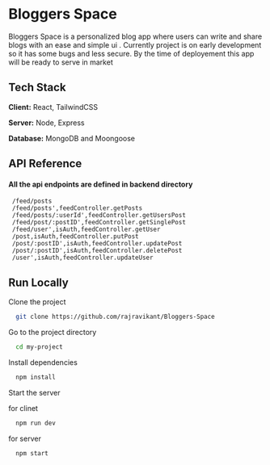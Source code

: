 
# Bloggers Space

Bloggers Space is a personalized blog app where users can write and share blogs with an ease and simple ui .
Currently project is on early development so it has some bugs and less secure. By the time of deployement this app will be ready to serve in market




## Tech Stack

**Client:** React, TailwindCSS

**Server:** Node, Express

**Database:** MongoDB and Moongoose


## API Reference
#### All the api endpoints are defined in backend directory

```http
 /feed/posts 
 /feed/posts',feedController.getPosts
 /feed/posts/:userId',feedController.getUsersPost
 /feed/post/:postID',feedController.getSinglePost
 /feed/user',isAuth,feedController.getUser
 /post,isAuth,feedController.putPost
 /post/:postID',isAuth,feedController.updatePost
 /post/:postID',isAuth,feedController.deletePost
 /user',isAuth,feedController.updateUser 
```

## Run Locally

Clone the project

```bash
  git clone https://github.com/rajravikant/Bloggers-Space
```

Go to the project directory

```bash
  cd my-project
```

Install dependencies

```bash
  npm install
```

Start the server

for clinet
```bash
  npm run dev 
```


for server
```bash
  npm start 
```

